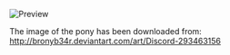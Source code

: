 ![Preview](https://raw.github.com/GNU-Pony/artwork/master/SYSLINUX/vesamenu/4:3/discord+happy/preview.png)

The image of the pony has been downloaded from:
    http://bronyb34r.deviantart.com/art/Discord-293463156
